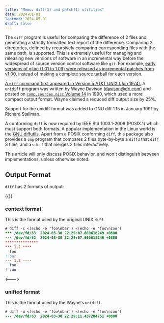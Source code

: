 ```yaml
---
title: "Memo: diff(1) and patch(1) utilities"
date: 2024-01-01
lastmod: 2024-05-01
draft: false
---
```


The `diff` program is useful for comparing the difference of 2 files and generating a strictly formatted
text report of the difference. Comparing 2 directories, defined by recursively comparing corresponding files with the same path,
is supported. This is extremely useful for managing and releasing new versions of software in an incremental way
before the widespread of source version control software like `git`.
For example, [early versions of glibc (1.01 to 1.09) were released as incremental patches from v1.00](https://ftp.gnu.org/old-gnu/glibc/),
instead of making a complete source tarball for each version.

[A `diff` command first appeared in Version 5 AT&T UNIX (Jun 1974).](https://man.openbsd.org/diff)
A `unidiff` program was written by Wayne Davison (davison@dri.com) and posted on [`comp.sources.misc` Volume 14](http://www.nic.funet.fi/pub/misc/archive/comp.sources.misc/volume14/unidiff/) in 1990, which used a more compact output format. Wayne claimed a reduced diff output size by 25%.

Support for the unidiff format was added to GNU diff 1.15 in January 1991 by Richard Stallman.

A conforming `diff` is now required by IEEE Std 1003.1-2008 (POSIX.1) which must support both formats.
A popular implementation in the Linux world is the [GNU diffutils](https://www.gnu.org/software/diffutils/).
Apart from a POSIX conforming `diff`, this package also provides a `cmp` program that compares 2 files byte-by-byte
a `diff3` that `diff` 3 files, and a `sdiff` that merges 2 files interactively.

This article will only discuss POSIX behavior, and won't distinguish between implementations, unless otherwise noted.

## Output Format

`diff` has 2 formats of output:

{{<columns>}}

### context format

This is the format used by the original UNIX `diff`.

```diff
# diff -c <(echo -e 'foo\nbar') <(echo -e 'foo\nzoo')
*** /dev/fd/63	2024-03-30 22:29:07.600618249 +0800
--- /dev/fd/62	2024-03-30 22:29:07.600618249 +0800
***************
*** 1,2 ****
  foo
! bar
--- 1,2 ----
  foo
! zoo
```

<--->

### unified format

This is the format used by the Wayne's `unidiff`.

```diff
# diff -u <(echo -e 'foo\nbar') <(echo -e 'foo\nzoo')
--- /dev/fd/63	2024-03-30 22:29:11.437284751 +0800
